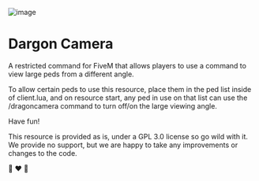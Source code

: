 ![image](https://github.com/user-attachments/assets/650051bc-7d5b-4c82-99ae-f273a882d2d7)


# Dargon Camera

A restricted command for FiveM that allows players to use a command to view large peds from a different angle. 

To allow certain peds to use this resource, place them in the ped list inside of client.lua, and on resource start, any ped in use on that list can use the /dragoncamera command to turn off/on the large viewing angle.

Have fun!

This resource is provided as is, under a GPL 3.0 license so go wild with it. We provide no support, but we are happy to take any improvements or changes to the code. 

🐉 ❤️ 🍿

